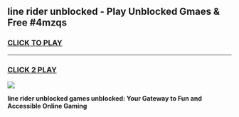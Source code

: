 
## line rider unblocked - Play Unblocked Gmaes & Free #4mzqs
<h3>
<a href="https://news.freeplayer.one?title=line_rider_unblocked&ref=24F">CLICK TO PLAY</a></h3>
<hr>

<h3>
<a href="https://news.freeplayer.one?title=line_rider_unblocked&ref=24F">CLICK 2 PLAY</a>
  
</h3>

<a href="https://news.freeplayer.one?title=line_rider_unblocked&ref=24F/"><img src="https://clearcache.store/games.png"></a>


**line rider unblocked games unblocked: Your Gateway to Fun and Accessible Online Gaming**
